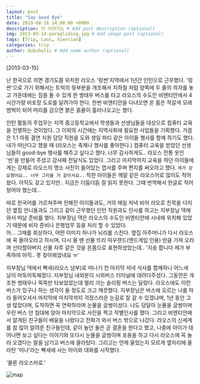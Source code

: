 ```yaml
---
layout: post
title: "Say Good Bye"
date: 2019-08-16 14:00:00 +0900
description: 이 이야기는 # Add post description (optional)
img: 2013-03-14-paragliding.jpg # Add image post (optional)
tags: [Trip, Laos, Vientian]
categories: trip
author: dubuholic # Add name author (optional)
---
```



[2013-03-15] 

 난 한국으로 치면 경기도쯤 위치한 라오스 '렁싼'지역에서 1년간 인턴으로 근무했다. 
'렁싼'으로 가기 위해서는 트럭의 뒷부분을 개조해서 지하철 처럼 양쪽에 두 줄의 의자를 놓고 가운데에는 짐을 둘 수 있게 한 
썽태우 버스를 타고 라오스의 수도인 비엔티안에서 4시간가량 비포장 도로를 달려가야 한다. 
한번 비엔티안을 다녀오면 온 몸은 적갈색 모래 범벅이 되어 머리를 감으면 붉은 흙물이 흘러나오고는 했다.  

 인턴 활동의 주업무는 지역 중고등학교에서 학생들과 선생님들을 대상으로 컴퓨터 교육을 진행하는 것이었다.
 그 이외의 시간에는 지역사회에 필요한 사업들을 기획했다. 가끔은 1:1 아동 결연 지원 담당 직원을 도와 생일 파티 같은 아이들 행사를 함께 하기도 했다. 
 내가 떠난다고 했을 때 (라오스는 축제나 행사를 좋아한다.) 컴퓨터 교육을 받았던 선생님들이 good-bye 행사를 해주고 싶다고 했다. 
 너무 감사하게도.. 라오스 전통 옷인 '씬'을 만들어 주셨고 감사패 전달식도 있었다. 
 그리고 마지막까지 교육을 하던 아이들에게는 강제로 라오스의 명소 사진이 들어있는 엽서를 주며 편지를 써오라고 했다. `제가 강요했어요.. 너무 그리울 거 같아서요..`
 착한 아이들은 깨알 같은 라오스어로 많이도 적어왔다. 아직도 갖고 있지만.. 지금은 더듬더듬 잘 읽지 못한다. 그때 번역해서 한글로 적어뒀어야 했는데...  

 따로 한국어를 가르쳐주며 친해진 아이들과도, 거의 매일 저녁 비어 라오로 친목을 다지던 옆집 언니들과도 
 그리고 같이 근무했던 인턴 직원과도 인사를 하고는 지부장님 댁에 와서 떠날 준비를 했다. 
 지부장님 댁은 라오스의 수도인 비엔티안에 시내에 위치해 있었기 때문에 비자 준비나 은행업무 등을 처리 할 수 있었다.  
 아... 그때를 회상하다, 어떤 이미지 하나가 뇌리를 스친다. 옆집 아주머니가 다시 라오스에 꼭 돌아오라고 하시며, 
 다시 올 땐 선물 뜨리 따우젼드(엔드게임 인용) 만큼 가져 오라며 산타할아버지 선물 자루 같은 것을 온몸으로 표현하셨었는데.. 
'지송 합니다 제가 부족하여 아직.. 못 찾아뵈었네요 ㅠ'  

 지부장님 댁에서 빡세(라오스 남부)로 떠나기 전 마지막 저녁 식사를 함께하니 어느새 날이 어둑어둑해졌다. 
 지부장님 내외분이 시외버스 터미널에 데려다주셨다. 그동안은 개조한 썽태우나 뚝뚝만 타보았었는데 멀리 가는 슬리핑 버스는 달랐다. 
 라오스에도 이런 버스가 있구나 하는 생각이 들 정도로 크고 깨끗했다. 
 지부장님은 버스에 오르는 나를 따라 들어오셔서 마지막에 마지막까지 걱정스러운 눈길로 잘 갈 수 있겠냐며, 
 1년 동안 고생 많았다며, 도착하면 꼭 연락하라며 눈물을 글썽이셨다. 
 나도 덩달아 눈물을 글썽이며 우린 버스 안 침대에 앉아 마지막으로 사진을 찍고 작별인사를 했다. 
 그리고 비엔티안에서 알게된 친구들이 배웅을 나왔다고 전화가 와서 버스 밖으로 나갔다. 라오스의 신세계를 참 많이 알려준 친구들인데, 
 같이 놀던 둘은 곧 결혼을 한다고 했고, 나중에 아이가 태어나면 보고 싶다는 이야기와 
 또다시 눈물을 글썽이며 포옹을 하고 다시 라오스에 꼭 놀러 오겠다는 말을 남기고 버스에 올라탔다. 
 그리고는 언제 울었는지 모르게 옆자리에 올라탄 '미나'라는 빡세에 사는 아이와 대화를 시작했다.  

'물론 라오스어로.'


![map]({{site.baseurl}}/assets/img/2013-03-14-tuktuk.jpg)

